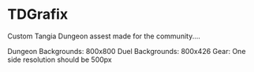 # TDGrafix
Custom Tangia Dungeon assest made for the community....

Dungeon Backgrounds: 800x800
Duel Backgrounds: 800x426
Gear: One side resolution should be 500px

